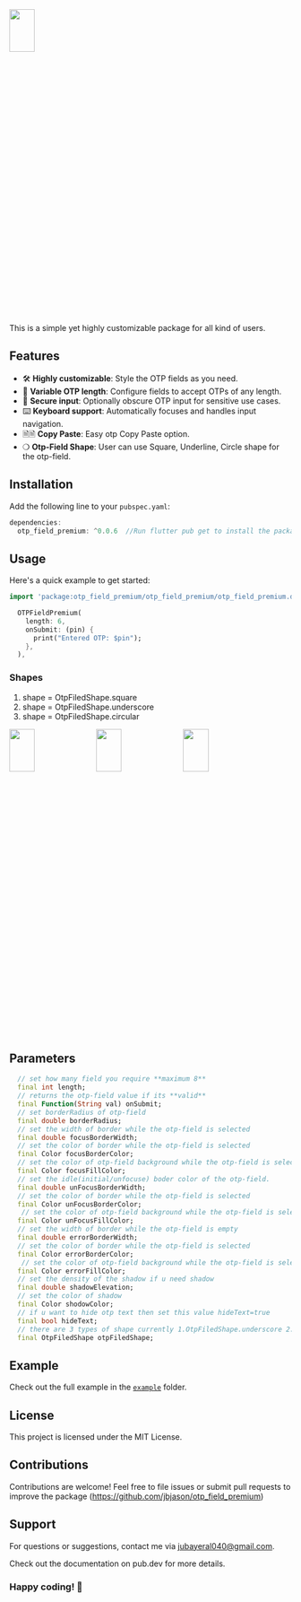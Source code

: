 <img width=30% height=14% src="https://github.com/user-attachments/assets/71cb7a16-e6f0-4fb2-80a4-19301d2819c3">

This is a simple yet highly customizable package for all kind of users.

## Features

- 🛠️ **Highly customizable**: Style the OTP fields as you need.
- 🔢 **Variable OTP length**: Configure fields to accept OTPs of any length.
- 🔐 **Secure input**: Optionally obscure OTP input for sensitive use cases.
- ⌨️ **Keyboard support**: Automatically focuses and handles input navigation.
- 🗎🗎 **Copy Paste**: Easy otp Copy Paste option.
- ❍  **Otp-Field Shape**: User can use Square, Underline, Circle shape for the otp-field.

## Installation

Add the following line to your `pubspec.yaml`:

```dart
dependencies:
  otp_field_premium: ^0.0.6  //Run flutter pub get to install the package.
```

## Usage
Here's a quick example to get started:

```dart
import 'package:otp_field_premium/otp_field_premium/otp_field_premium.dart';

  OTPFieldPremium(
    length: 6,
    onSubmit: (pin) {
      print("Entered OTP: $pin");
    },
  ),
```
### Shapes
1. shape = OtpFiledShape.square
2. shape = OtpFiledShape.underscore
3. shape = OtpFiledShape.circular


<img width=30% height=14% src="https://github.com/user-attachments/assets/8e6e51c4-036a-4daf-9ed5-e5f6227e9fef"> <img width=30% height=14% src="https://github.com/user-attachments/assets/9bcf9725-9ec1-422b-99d7-a9d1ae8c6050"> <img width=30% height=14% src="https://github.com/user-attachments/assets/f9c8f378-e92c-428c-8c49-f7a02c73679e">

## Parameters

```dart
  // set how many field you require **maximum 8**
  final int length;
  // returns the otp-field value if its **valid** 
  final Function(String val) onSubmit;
  // set borderRadius of otp-field
  final double borderRadius;
  // set the width of border while the otp-field is selected
  final double focusBorderWidth;
  // set the color of border while the otp-field is selected
  final Color focusBorderColor;
  // set the color of otp-field background while the otp-field is selected
  final Color focusFillColor;
  // set the idle(initial/unfocuse) boder color of the otp-field. 
  final double unFocusBorderWidth;
  // set the color of border while the otp-field is selected
  final Color unFocusBorderColor;
   // set the color of otp-field background while the otp-field is selected
  final Color unFocusFillColor;
  // set the width of border while the otp-field is empty
  final double errorBorderWidth;
  // set the color of border while the otp-field is selected
  final Color errorBorderColor;
   // set the color of otp-field background while the otp-field is selected
  final Color errorFillColor;
  // set the density of the shadow if u need shadow
  final double shadowElevation;
  // set the color of shadow
  final Color shodowColor;
  // if u want to hide otp text then set this value hideText=true
  final bool hideText;
  // there are 3 types of shape currently 1.OtpFiledShape.underscore 2.OtpFiledShape.square 3. OtpFiledShape.circular
  final OtpFiledShape otpFiledShape;
```

## Example
Check out the full example in the [`example`](https://pub.dev/packages/otp_field_premium/example) folder.

## License
This project is licensed under the MIT License.

## Contributions
Contributions are welcome! Feel free to file issues or submit pull requests to improve the package (https://github.com/jbjason/otp_field_premium)

## Support
For questions or suggestions, contact me via jubayeral040@gmail.com.

Check out the documentation on pub.dev for more details.

### Happy coding! 🚀
